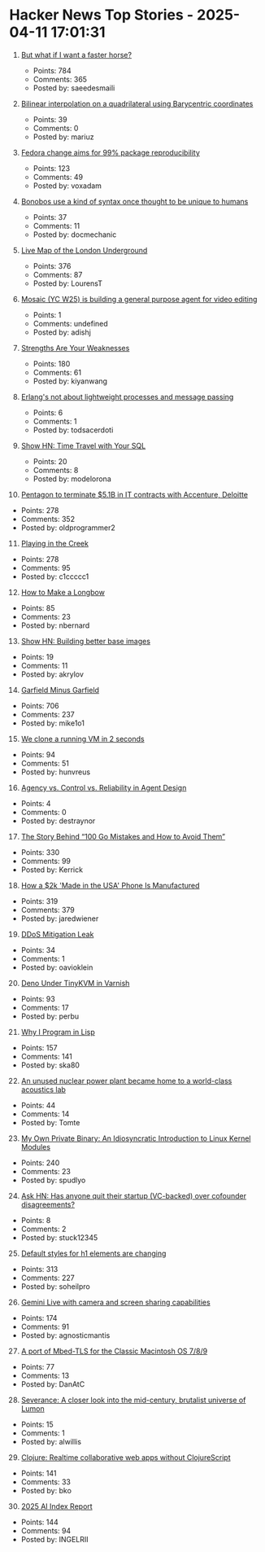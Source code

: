 # Hacker News Top Stories - 2025-04-11 17:01:31

1. [But what if I want a faster horse?](https://rakhim.exotext.com/but-what-if-i-really-want-a-faster-horse)
   - Points: 784
   - Comments: 365
   - Posted by: saeedesmaili

2. [Bilinear interpolation on a quadrilateral using Barycentric coordinates](https://gpuopen.com/learn/bilinear-interpolation-quadrilateral-barycentric-coordinates/)
   - Points: 39
   - Comments: 0
   - Posted by: mariuz

3. [Fedora change aims for 99% package reproducibility](https://lwn.net/Articles/1014979/)
   - Points: 123
   - Comments: 49
   - Posted by: voxadam

4. [Bonobos use a kind of syntax once thought to be unique to humans](https://www.newscientist.com/article/2474993-bonobos-use-a-kind-of-syntax-once-thought-to-be-unique-to-humans/)
   - Points: 37
   - Comments: 11
   - Posted by: docmechanic

5. [Live Map of the London Underground](https://www.londonunderground.live/)
   - Points: 376
   - Comments: 87
   - Posted by: LourensT

6. [Mosaic (YC W25) is building a general purpose agent for video editing](https://www.ycombinator.com/companies/mosaic-2/jobs/ru8Nwdq-founding-engineer)
   - Points: 1
   - Comments: undefined
   - Posted by: adishj

7. [Strengths Are Your Weaknesses](https://terriblesoftware.org/2025/03/31/your-strengths-are-your-weaknesses/)
   - Points: 180
   - Comments: 61
   - Posted by: kiyanwang

8. [Erlang's not about lightweight processes and message passing](https://stevana.github.io/erlangs_not_about_lightweight_processes_and_message_passing.html)
   - Points: 6
   - Comments: 1
   - Posted by: todsacerdoti

9. [Show HN: Time Travel with Your SQL](undefined)
   - Points: 20
   - Comments: 8
   - Posted by: modelorona

10. [Pentagon to terminate $5.1B in IT contracts with Accenture, Deloitte](https://www.reuters.com/world/us/pentagon-terminate-51-billion-it-contracts-with-accenture-deloitte-others-2025-04-11/)
   - Points: 278
   - Comments: 352
   - Posted by: oldprogrammer2

11. [Playing in the Creek](https://www.lesswrong.com/posts/rLucLvwKoLdHSBTAn/playing-in-the-creek)
   - Points: 278
   - Comments: 95
   - Posted by: c1ccccc1

12. [How to Make a Longbow](https://www.howtomakealongbow.co.uk)
   - Points: 85
   - Comments: 23
   - Posted by: nbernard

13. [Show HN: Building better base images](https://github.com/avkcode/container-tools)
   - Points: 19
   - Comments: 11
   - Posted by: akrylov

14. [Garfield Minus Garfield](https://garfieldminusgarfield.net)
   - Points: 706
   - Comments: 237
   - Posted by: mike1o1

15. [We clone a running VM in 2 seconds](https://codesandbox.io/blog/how-we-clone-a-running-vm-in-2-seconds)
   - Points: 94
   - Comments: 51
   - Posted by: hunvreus

16. [Agency vs. Control vs. Reliability in Agent Design](https://fin.ai/research/agency-control-reliability-the-tradeoffs-in-customer-support-agents/)
   - Points: 4
   - Comments: 0
   - Posted by: destraynor

17. [The Story Behind “100 Go Mistakes and How to Avoid Them”](https://www.thecoder.cafe/p/100-go-mistakes)
   - Points: 330
   - Comments: 99
   - Posted by: Kerrick

18. [How a $2k 'Made in the USA' Phone Is Manufactured](https://www.404media.co/how-a-2-000-made-in-the-usa-liberty-phone-phone-is-manufactured/)
   - Points: 319
   - Comments: 379
   - Posted by: jaredwiener

19. [DDoS Mitigation Leak](https://www.kentik.com/blog/beyond-their-intended-scope-ddos-mitigation-leak/)
   - Points: 34
   - Comments: 1
   - Posted by: oavioklein

20. [Deno Under TinyKVM in Varnish](https://info.varnish-software.com/blog/tinykvm-in-varnish-and-some-deno)
   - Points: 93
   - Comments: 17
   - Posted by: perbu

21. [Why I Program in Lisp](http://funcall.blogspot.com/2025/04/why-i-program-in-lisp.html)
   - Points: 157
   - Comments: 141
   - Posted by: ska80

22. [An unused nuclear power plant became home to a world-class acoustics lab](https://www.theverge.com/tech/644385/nuclear-power-plant-acoustics-lab)
   - Points: 44
   - Comments: 14
   - Posted by: Tomte

23. [My Own Private Binary: An Idiosyncratic Introduction to Linux Kernel Modules](https://www.muppetlabs.com/~breadbox/txt/mopb.html)
   - Points: 240
   - Comments: 23
   - Posted by: spudlyo

24. [Ask HN: Has anyone quit their startup (VC-backed) over cofounder disagreements?](undefined)
   - Points: 8
   - Comments: 2
   - Posted by: stuck12345

25. [Default styles for h1 elements are changing](https://developer.mozilla.org/en-US/blog/h1-element-styles/)
   - Points: 313
   - Comments: 227
   - Posted by: soheilpro

26. [Gemini Live with camera and screen sharing capabilities](https://blog.google/products/gemini/gemini-live-android-tips/)
   - Points: 174
   - Comments: 91
   - Posted by: agnosticmantis

27. [A port of Mbed-TLS for the Classic Macintosh OS 7/8/9](https://github.com/bbenchoff/MacSSL)
   - Points: 77
   - Comments: 13
   - Posted by: DanAtC

28. [Severance: A closer look into the mid-century, brutalist universe of Lumon](https://www.designboom.com/design/severance-closer-look-mid-century-brutalist-retro-futuristic-universe-lumon-03-21-2025/)
   - Points: 15
   - Comments: 1
   - Posted by: alwillis

29. [Clojure: Realtime collaborative web apps without ClojureScript](https://andersmurphy.com/2025/04/07/clojure-realtime-collaborative-web-apps-without-clojurescript.html)
   - Points: 141
   - Comments: 33
   - Posted by: bko

30. [2025 AI Index Report](https://hai.stanford.edu/ai-index/2025-ai-index-report)
   - Points: 144
   - Comments: 94
   - Posted by: INGELRII

